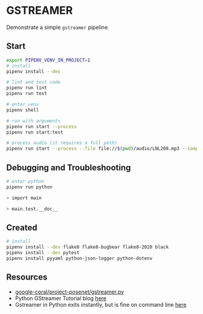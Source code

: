 # GSTREAMER

Demonstrate a simple `gstreamer` pipeline.  

## Start

```sh
export PIPENV_VENV_IN_PROJECT=1
# install
pipenv install --dev

# lint and test code
pipenv run lint
pipenv run test

# enter venv
pipenv shell

# run with arguments
pipenv run start --process
pipenv run start:test 

# process audio (it requires a full path)
pipenv run start --process --file file://$(pwd)/audio/LNL208.mp3 --samples 100
```

## Debugging and Troubleshooting

```sh
# enter python
pipenv run python

> import main

> main.test.__doc__
```

## Created

```sh
# install
pipenv install --dev flake8 flake8-bugbear flake8-2020 black
pipenv install --dev pytest 
pipenv install pyyaml python-json-logger python-dotenv
```

## Resources

* [google-coral/project-posenet/gstreamer.py](https://github.com/google-coral/project-posenet/blob/master/gstreamer.py)
* Python GStreamer Tutorial blog [here](https://brettviren.github.io/pygst-tutorial-org/pygst-tutorial.html#sec-5)
* Gstreamer in Python exits instantly, but is fine on command line [here](https://stackoverflow.com/questions/47879923/gstreamer-in-python-exits-instantly-but-is-fine-on-command-line)  
